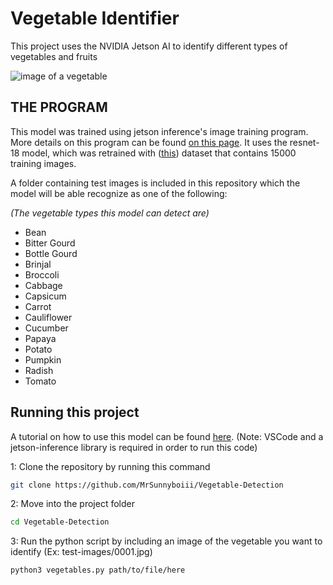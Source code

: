# Vegetable Identifier

This project uses the NVIDIA Jetson AI to identify different types of vegetables and fruits

![image of a vegetable](https://github.com/user-attachments/assets/dc1b424a-83c1-4051-aaef-f463614df979)

  ## THE PROGRAM

This model was trained using jetson inference's image training program. More details on this program can be found [on this page](https://github.com/dusty-nv/jetson-inference/blob/master/docs/pytorch-cat-dog.md). It uses the resnet-18 model, which was retrained with ([this](https://www.kaggle.com/datasets/misrakahmed/vegetable-image-dataset)) dataset that contains 15000 training images.

A folder containing test images is included in this repository which the model will be able recognize as one of the following:

_(The vegetable types this model can detect are)_
* Bean
* Bitter Gourd
* Bottle Gourd
* Brinjal
* Broccoli
* Cabbage
* Capsicum
* Carrot
* Cauliflower
* Cucumber
* Papaya
* Potato
* Pumpkin
* Radish
* Tomato

## Running this project

A tutorial on how to use this model can be found [here](https://drive.google.com/file/d/1vFMuFJoOW9mAz2ibFwxbE4qKfJtcV3Sq/view?usp=sharing). (Note: VSCode and a jetson-inference library is required in order to run this code)


1: Clone the repository by running this command
```sh
git clone https://github.com/MrSunnyboiii/Vegetable-Detection
```

2: Move into the project folder
```sh
cd Vegetable-Detection
```

3: Run the python script by including an image of the vegetable you want to identify (Ex: test-images/0001.jpg)
```sh
python3 vegetables.py path/to/file/here
```
